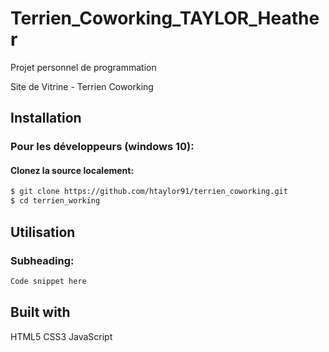 # Terrien_Coworking_TAYLOR_Heather
Projet personnel de programmation

Site de Vitrine - Terrien Coworking

## Installation
### Pour les développeurs (windows 10):
#### Clonez la source localement:
```sh
$ git clone https://github.com/htaylor91/terrien_coworking.git
$ cd terrien_working
```

## Utilisation
### Subheading:
```sh
Code snippet here
```

## Built with
HTML5
CSS3
JavaScript